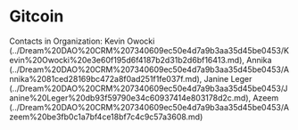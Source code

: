 # Gitcoin

Contacts in Organization: Kevin Owocki (../Dream%20DAO%20CRM%207340609ec50e4d7a9b3aa35d45be0453/Kevin%20Owocki%20e3e60f195d6f4187b2d31b2d6bf16413.md), Annika  (../Dream%20DAO%20CRM%207340609ec50e4d7a9b3aa35d45be0453/Annika%2081ced28169bc472a8f0ad251f1fe037f.md), Janine Leger (../Dream%20DAO%20CRM%207340609ec50e4d7a9b3aa35d45be0453/Janine%20Leger%20db93f59790e34c60937414e803178d2c.md), Azeem (../Dream%20DAO%20CRM%207340609ec50e4d7a9b3aa35d45be0453/Azeem%20be3fb0c1a7bf4ce18bf7c4c9c57a3608.md)